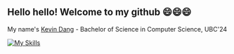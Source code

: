 ## Hello hello! Welcome to my github 😄😄😄

My name's [Kevin Dang](https://kevin-portfolio-kta0.onrender.com/) - Bachelor of Science in Computer Science, UBC'24

[![My Skills](https://skillicons.dev/icons?i=aws,python,d3,js,react,vue)](https://skillicons.dev)

<!--
**kdang243/kdang243** is a ✨ _special_ ✨ repository because its `README.md` (this file) appears on your GitHub profile.

Here are some ideas to get you started:

- 🔭 I’m currently working on ...
- 🌱 I’m currently learning ...
- 👯 I’m looking to collaborate on ...
- 🤔 I’m looking for help with ...
- 💬 Ask me about ...
- 📫 How to reach me: ...
- 😄 Pronouns: ...
- ⚡ Fun fact: ...
-->
